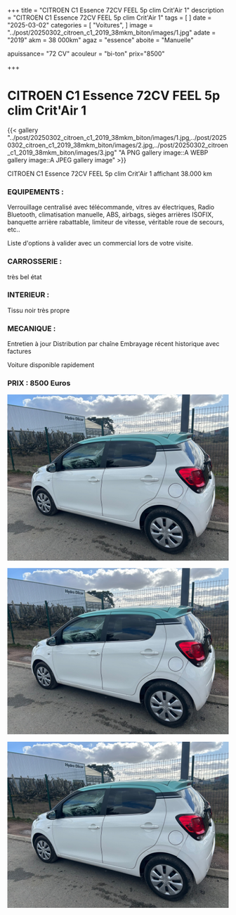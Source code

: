 +++
title = "CITROEN C1 Essence 72CV FEEL  5p clim Crit'Air 1"
description = "CITROEN C1 Essence 72CV FEEL 5p clim Crit'Air 1"
tags = [
]
date = "2025-03-02"
categories = [
    "Voitures",
]
image = "../post/20250302_citroen_c1_2019_38mkm_biton/images/1.jpg"
adate = "2019"
akm = 38 000km"
agaz = "essence"
aboite = "Manuelle"

apuissance= "72 CV"
acouleur = "bi-ton"
prix="8500"

+++

# CITROEN C1 Essence 72CV FEEL  5p clim Crit'Air 1

{{< gallery "../post/20250302_citroen_c1_2019_38mkm_biton/images/1.jpg,../post/20250302_citroen_c1_2019_38mkm_biton/images/2.jpg,../post/20250302_citroen_c1_2019_38mkm_biton/images/3.jpg" "A PNG gallery image::A WEBP gallery image::A JPEG gallery image" >}}


CITROEN C1 Essence 72CV FEEL 5p clim Crit'Air 1 affichant 38.000 km


### EQUIPEMENTS :
Verrouillage centralisé avec télécommande, vitres av électriques, Radio Bluetooth, climatisation manuelle, ABS, airbags, sièges arrières ISOFIX, banquette arrière rabattable, limiteur de vitesse, véritable roue de secours, etc..


Liste d'options à valider avec un commercial lors de votre visite.


### CARROSSERIE :
 très bel état 


### INTERIEUR :
Tissu noir très propre

### MECANIQUE :
Entretien à jour
Distribution par chaîne
Embrayage récent
historique avec factures




Voiture disponible rapidement


### PRIX : 8500 Euros


<!-- more -->


![](images/1.jpg)

![](images/2.jpg)

![](images/3.jpg)

